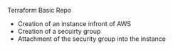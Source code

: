 Terraform Basic Repo


- Creation of an instance infront of AWS
- Creation of a secuirty group 
- Attachment of the security group into the instance
